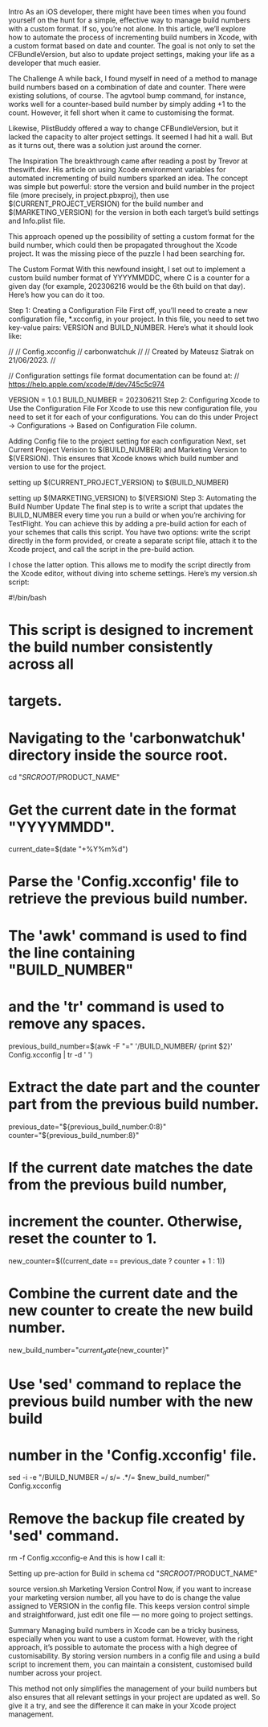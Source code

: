 Intro
As an iOS developer, there might have been times when you found yourself on the hunt for a simple, effective way to manage build numbers with a custom format. If so, you’re not alone. In this article, we’ll explore how to automate the process of incrementing build numbers in Xcode, with a custom format based on date and counter. The goal is not only to set the CFBundleVersion, but also to update project settings, making your life as a developer that much easier.

The Challenge
A while back, I found myself in need of a method to manage build numbers based on a combination of date and counter. There were existing solutions, of course. The agvtool bump command, for instance, works well for a counter-based build number by simply adding +1 to the count. However, it fell short when it came to customising the format.

Likewise, PlistBuddy offered a way to change CFBundleVersion, but it lacked the capacity to alter project settings. It seemed I had hit a wall. But as it turns out, there was a solution just around the corner.

The Inspiration
The breakthrough came after reading a post by Trevor at theswift.dev. His article on using Xcode environment variables for automated incrementing of build numbers sparked an idea. The concept was simple but powerful: store the version and build number in the project file (more precisely, in project.pbxproj), then use $(CURRENT_PROJECT_VERSION) for the build number and $(MARKETING_VERSION) for the version in both each target’s build settings and Info.plist file.

This approach opened up the possibility of setting a custom format for the build number, which could then be propagated throughout the Xcode project. It was the missing piece of the puzzle I had been searching for.

The Custom Format
With this newfound insight, I set out to implement a custom build number format of YYYYMMDDC, where C is a counter for a given day (for example, 202306216 would be the 6th build on that day). Here’s how you can do it too.

Step 1: Creating a Configuration File
First off, you’ll need to create a new configuration file, *.xcconfig, in your project. In this file, you need to set two key-value pairs: VERSION and BUILD_NUMBER. Here’s what it should look like:


//
//  Config.xcconfig
//  carbonwatchuk
//
//  Created by Mateusz Siatrak on 21/06/2023.
//

// Configuration settings file format documentation can be found at:
// https://help.apple.com/xcode/#/dev745c5c974

VERSION = 1.0.1
BUILD_NUMBER = 202306211
Step 2: Configuring Xcode to Use the Configuration File
For Xcode to use this new configuration file, you need to set it for each of your configurations. You can do this under Project → Configurations → Based on Configuration File column.


Adding Config file to the project setting for each configuration
Next, set Current Project Verision to $(BUILD_NUMBER) and Marketing Version to $(VERSION). This ensures that Xcode knows which build number and version to use for the project.


setting up $(CURRENT_PROJECT_VERSION) to $(BUILD_NUMBER)

setting up $(MARKETING_VERSION) to $(VERSION)
Step 3: Automating the Build Number Update
The final step is to write a script that updates the BUILD_NUMBER every time you run a build or when you’re archiving for TestFlight. You can achieve this by adding a pre-build action for each of your schemes that calls this script. You have two options: write the script directly in the form provided, or create a separate script file, attach it to the Xcode project, and call the script in the pre-build action.

I chose the latter option. This allows me to modify the script directly from the Xcode editor, without diving into scheme settings. Here’s my version.sh script:


#!/bin/bash
# This script is designed to increment the build number consistently across all
# targets.

# Navigating to the 'carbonwatchuk' directory inside the source root.
cd "$SRCROOT/$PRODUCT_NAME"

# Get the current date in the format "YYYYMMDD".
current_date=$(date "+%Y%m%d")

# Parse the 'Config.xcconfig' file to retrieve the previous build number. 
# The 'awk' command is used to find the line containing "BUILD_NUMBER"
# and the 'tr' command is used to remove any spaces.
previous_build_number=$(awk -F "=" '/BUILD_NUMBER/ {print $2}' Config.xcconfig | tr -d ' ')

# Extract the date part and the counter part from the previous build number.
previous_date="${previous_build_number:0:8}"
counter="${previous_build_number:8}"

# If the current date matches the date from the previous build number, 
# increment the counter. Otherwise, reset the counter to 1.
new_counter=$((current_date == previous_date ? counter + 1 : 1))

# Combine the current date and the new counter to create the new build number.
new_build_number="${current_date}${new_counter}"

# Use 'sed' command to replace the previous build number with the new build 
# number in the 'Config.xcconfig' file.
sed -i -e "/BUILD_NUMBER =/ s/= .*/= $new_build_number/" Config.xcconfig

# Remove the backup file created by 'sed' command.
rm -f Config.xcconfig-e
And this is how I call it:


Setting up pre-action for Build in schema
cd "$SRCROOT/$PRODUCT_NAME"

source version.sh
Marketing Version Control
Now, if you want to increase your marketing version number, all you have to do is change the value assigned to VERSION in the config file. This keeps version control simple and straightforward, just edit one file — no more going to project settings.

Summary
Managing build numbers in Xcode can be a tricky business, especially when you want to use a custom format. However, with the right approach, it’s possible to automate the process with a high degree of customisability. By storing version numbers in a config file and using a build script to increment them, you can maintain a consistent, customised build number across your project.

This method not only simplifies the management of your build numbers but also ensures that all relevant settings in your project are updated as well. So give it a try, and see the difference it can make in your Xcode project management.